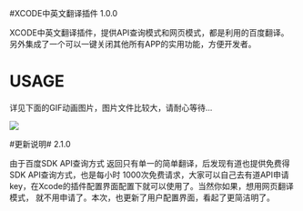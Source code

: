 #XCODE中英文翻译插件
1.0.0 

XCODE中英文翻译插件，提供API查询模式和网页模式，都是利用的百度翻译。另外集成了一个可以一键关闭其他所有APP的实用功能，方便开发者。

# USAGE #
详见下面的GIF动画图片，图片文件比较大，请耐心等待...


![](https://github.com/804145113/Resource/blob/master/gxy.gif)

#更新说明#
2.1.0 

由于百度SDK API查询方式 返回只有单一的简单翻译，后发现有道也提供免费得SDK API查询方式，也是每小时 1000次免费请求，大家可以自己去有道API申请key，在Xcode的插件配置界面配置下就可以使用了。当然你如果，想用网页翻译模式，
就不用申请了。本次，也更新了用户配置界面，看起了更简洁明了。
